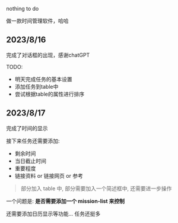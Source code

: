 nothing to do

做一款时间管理软件，哈哈

## 2023/8/16

完成了对话框的出现，感谢chatGPT

TODO:
- 明天完成任务的基本设置
- 添加任务到table中
- 尝试根据table的属性进行排序

## 2023/8/17

完成了时间的显示

接下来任务还需要添加:
- 剩余时间
- 当日截止时间
- 重要程度
- 链接资料 or 链接网页 or 参考

> 部分加入 table 中, 部分需要加入一个简述框中, 还需要进一步操作

一个问题是: **是否需要添加一个 mission-list 来控制**

还需要添加日历显示等功能... 任务还挺多